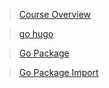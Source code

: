 > [Course Overview](https://tutorialedge.net/courses/go-rest-api-course/01-course-overview/)


> [go hugo](https://github.com/gohugoio/hugo)


> [Go Package](https://www.digitalocean.com/community/tutorials/importing-packages-in-go)

> [Go Package Import](https://go.dev/doc/code)